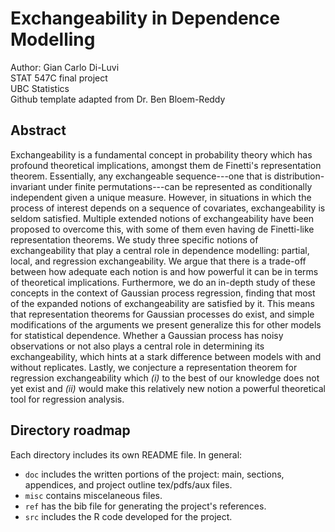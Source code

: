 # Exchangeability in Dependence Modelling
Author: Gian Carlo Di-Luvi \
STAT 547C final project \
UBC Statistics \
Github template adapted from Dr. Ben Bloem-Reddy

## Abstract
Exchangeability is a fundamental concept in probability theory which has profound theoretical implications, amongst them de Finetti's representation theorem. Essentially, any exchangeable sequence---one that is distribution-invariant under finite permutations---can be represented as conditionally independent given a unique measure. However, in situations in which the process of interest depends on a sequence of covariates, exchangeability is seldom satisfied. Multiple extended notions of exchangeability have been proposed to overcome this, with some of them even having de Finetti-like representation theorems. We study three specific notions of exchangeability that play a central role in dependence modelling: partial, local, and regression exchangeability. We argue that there is a trade-off between how adequate each notion is and how powerful it can be in terms of theoretical implications. Furthermore, we do an in-depth study of these concepts in the context of Gaussian process regression, finding that most of the expanded notions of exchangeability are satisfied by it. This means that representation theorems for Gaussian processes do exist, and simple modifications of the arguments we present generalize this for other models for statistical dependence. Whether a Gaussian process has noisy observations or not also plays a central role in determining its exchangeability, which hints at a stark difference between models with and without replicates. Lastly, we conjecture a representation theorem for regression exchangeability which *(i)* to the best of our knowledge does not yet exist and *(ii)* would make this relatively new notion a powerful theoretical tool for regression analysis.


## Directory roadmap
Each directory includes its own README file. In general:
* `doc` includes the written portions of the project: main, sections, appendices, and project outline tex/pdfs/aux files.
* `misc` contains miscelaneous files.
* `ref` has the bib file for generating the project's references.
* `src` includes the R code developed for the project.
